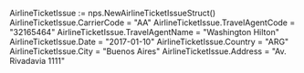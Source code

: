 AirlineTicketIssue := nps.NewAirlineTicketIssueStruct()
AirlineTicketIssue.CarrierCode = "AA"
AirlineTicketIssue.TravelAgentCode = "32165464"
AirlineTicketIssue.TravelAgentName = "Washington Hilton"
AirlineTicketIssue.Date = "2017-01-10"
AirlineTicketIssue.Country = "ARG"
AirlineTicketIssue.City = "Buenos Aires"
AirlineTicketIssue.Address = "Av. Rivadavia 1111"
